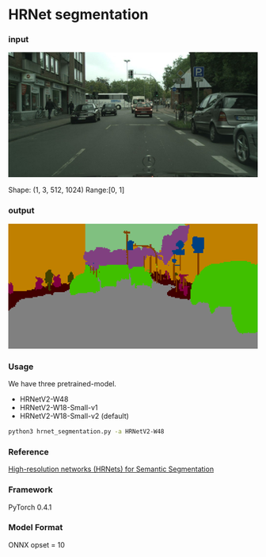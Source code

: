 # HRNet segmentation

### input
![input_image](test.png)

Shape: (1, 3, 512, 1024) Range:[0, 1]

### output
![Result_image](result.png)

### Usage
We have three pretrained-model.
- HRNetV2-W48
- HRNetV2-W18-Small-v1
- HRNetV2-W18-Small-v2 (default)

```bash
python3 hrnet_segmentation.py -a HRNetV2-W48
```

### Reference

[High-resolution networks (HRNets) for Semantic Segmentation](https://github.com/HRNet/HRNet-Semantic-Segmentation)

### Framework
PyTorch 0.4.1

### Model Format
ONNX opset = 10

